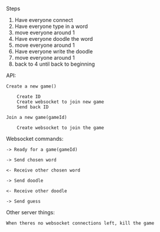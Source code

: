 
Steps

1. Have everyone connect
2. Have everyone type in a word
3. move everyone around 1
4. Have everyone doodle the word
5. move everyone around 1
6. Have everyone write the doodle
7. move everyone around 1
8. back to 4 until back to beginning


API:

    Create a new game()

        Create ID
        Create websocket to join new game
        Send back ID

    Join a new game(gameId)

        Create websocket to join the game

Websocket commands:

    -> Ready for a game(gameId)

    -> Send chosen word

    <- Receive other chosen word

    -> Send doodle

    <- Receive other doodle

    -> Send guess

Other server things:

    When theres no websocket connections left, kill the game